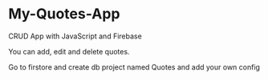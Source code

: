# My-Quotes-App
 CRUD App with JavaScript and Firebase
 
 You can add, edit and delete quotes.

Go to firstore and create db project named Quotes and add your own config
